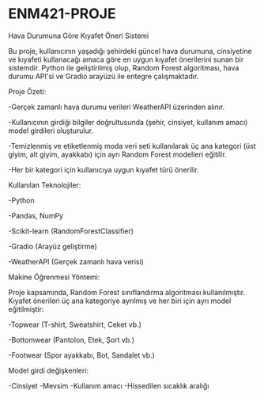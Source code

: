 # ENM421-PROJE
Hava Durumuna Göre Kıyafet Öneri Sistemi

Bu proje, kullanıcının yaşadığı şehirdeki güncel hava durumuna, cinsiyetine ve kıyafeti kullanacağı amaca göre en uygun kıyafet önerilerini sunan bir sistemdir. Python ile geliştirilmiş olup, Random Forest algoritması, hava durumu API'si ve Gradio arayüzü ile entegre çalışmaktadır.


 
 Proje Özeti:
 
-Gerçek zamanlı hava durumu verileri WeatherAPI üzerinden alınır.

-Kullanıcının girdiği bilgiler doğrultusunda (şehir, cinsiyet, kullanım amacı) model girdileri oluşturulur.

-Temizlenmiş ve etiketlenmiş moda veri seti kullanılarak üç ana kategori (üst giyim, alt giyim, ayakkabı) için ayrı Random Forest modelleri eğitilir.

-Her bir kategori için kullanıcıya uygun kıyafet türü önerilir.



Kullanılan Teknolojiler:

-Python

-Pandas, NumPy

-Scikit-learn (RandomForestClassifier)

-Gradio (Arayüz geliştirme)

-WeatherAPI (Gerçek zamanlı hava verisi)


Makine Öğrenmesi Yöntemi:

Proje kapsamında, Random Forest sınıflandırma algoritması kullanılmıştır. Kıyafet önerileri üç ana kategoriye ayrılmış ve her biri için ayrı model eğitilmiştir:

-Topwear (T-shirt, Sweatshirt, Ceket vb.)

-Bottomwear (Pantolon, Etek, Şort vb.)

-Footwear (Spor ayakkabı, Bot, Sandalet vb.)

Model girdi değişkenleri:

-Cinsiyet
-Mevsim
-Kullanım amacı
-Hissedilen sıcaklık aralığı
